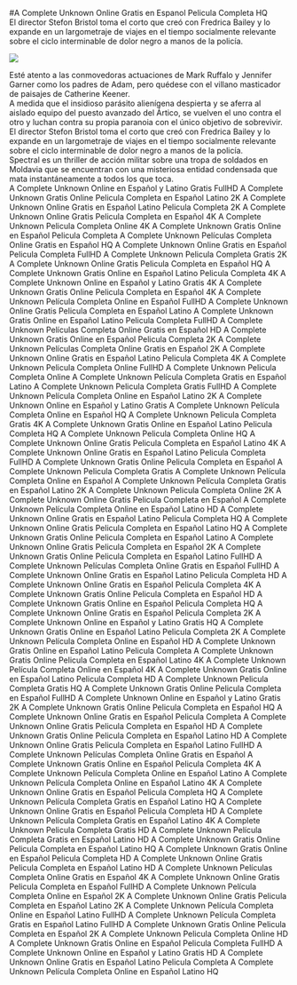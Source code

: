 #A Complete Unknown Online Gratis en Espanol Pelicula Completa HQ  
El director Stefon Bristol toma el corto que creó con Fredrica Bailey y lo expande en un largometraje de viajes en el tiempo socialmente relevante sobre el ciclo interminable de dolor negro a manos de la policía.  
  
[![](https://i.imgur.com/qSNzIqt.png)](https://movie.rssnews.media/xdbYwuIo.php)  
  
Esté atento a las conmovedoras actuaciones de Mark Ruffalo y Jennifer Garner como los padres de Adam, pero quédese con el villano masticador de paisajes de Catherine Keener.  
A medida que el insidioso parásito alienígena despierta y se aferra al aislado equipo del puesto avanzado del Ártico, se vuelven el uno contra el otro y luchan contra su propia paranoia con el único objetivo de sobrevivir.  
El director Stefon Bristol toma el corto que creó con Fredrica Bailey y lo expande en un largometraje de viajes en el tiempo socialmente relevante sobre el ciclo interminable de dolor negro a manos de la policía.  
Spectral es un thriller de acción militar sobre una tropa de soldados  en Moldavia que se encuentran con una misteriosa entidad condensada que mata instantáneamente a todos los que toca.  
A Complete Unknown Online en Español y Latino Gratis FullHD
A Complete Unknown Gratis Online Pelicula Completa en Español Latino 2K
A Complete Unknown Online Gratis en Español Latino Pelicula Completa 2K
A Complete Unknown Online Gratis Pelicula Completa en Español 4K
A Complete Unknown Pelicula Completa Online 4K
A Complete Unknown Gratis Online en Español Pelicula Completa
A Complete Unknown Películas Completa Online Gratis en Español HQ
A Complete Unknown Online Gratis en Español Pelicula Completa FullHD
A Complete Unknown Pelicula Completa Gratis 2K
A Complete Unknown Online Gratis Pelicula Completa en Español HQ
A Complete Unknown Gratis Online en Español Latino Pelicula Completa 4K
A Complete Unknown Online en Español y Latino Gratis 4K
A Complete Unknown Gratis Online Pelicula Completa en Español 4K
A Complete Unknown Película Completa Online en Español FullHD
A Complete Unknown Online Gratis Pelicula Completa en Español Latino
A Complete Unknown Gratis Online en Español Latino Pelicula Completa FullHD
A Complete Unknown Películas Completa Online Gratis en Español HD
A Complete Unknown Gratis Online en Español Pelicula Completa 2K
A Complete Unknown Películas Completa Online Gratis en Español 2K
A Complete Unknown Online Gratis en Español Latino Pelicula Completa 4K
A Complete Unknown Pelicula Completa Online FullHD
A Complete Unknown Pelicula Completa Online
A Complete Unknown Película Completa Gratis en Español Latino
A Complete Unknown Pelicula Completa Gratis FullHD
A Complete Unknown Película Completa Online en Español Latino 2K
A Complete Unknown Online en Español y Latino Gratis
A Complete Unknown Película Completa Online en Español HQ
A Complete Unknown Pelicula Completa Gratis 4K
A Complete Unknown Gratis Online en Español Latino Pelicula Completa HQ
A Complete Unknown Pelicula Completa Online HQ
A Complete Unknown Online Gratis Pelicula Completa en Español Latino 4K
A Complete Unknown Online Gratis en Español Latino Pelicula Completa FullHD
A Complete Unknown Gratis Online Pelicula Completa en Español
A Complete Unknown Pelicula Completa Gratis
A Complete Unknown Película Completa Online en Español
A Complete Unknown Película Completa Gratis en Español Latino 2K
A Complete Unknown Pelicula Completa Online 2K
A Complete Unknown Online Gratis Pelicula Completa en Español
A Complete Unknown Película Completa Online en Español Latino HD
A Complete Unknown Online Gratis en Español Latino Pelicula Completa HQ
A Complete Unknown Online Gratis Pelicula Completa en Español Latino HQ
A Complete Unknown Gratis Online Pelicula Completa en Español Latino
A Complete Unknown Online Gratis Pelicula Completa en Español 2K
A Complete Unknown Gratis Online Pelicula Completa en Español Latino FullHD
A Complete Unknown Películas Completa Online Gratis en Español FullHD
A Complete Unknown Online Gratis en Español Latino Pelicula Completa HD
A Complete Unknown Online Gratis en Español Pelicula Completa 4K
A Complete Unknown Gratis Online Pelicula Completa en Español HD
A Complete Unknown Gratis Online en Español Pelicula Completa HQ
A Complete Unknown Online Gratis en Español Pelicula Completa 2K
A Complete Unknown Online en Español y Latino Gratis HQ
A Complete Unknown Gratis Online en Español Latino Pelicula Completa 2K
A Complete Unknown Película Completa Online en Español HD
A Complete Unknown Gratis Online en Español Latino Pelicula Completa
A Complete Unknown Gratis Online Pelicula Completa en Español Latino 4K
A Complete Unknown Película Completa Online en Español 4K
A Complete Unknown Gratis Online en Español Latino Pelicula Completa HD
A Complete Unknown Pelicula Completa Gratis HQ
A Complete Unknown Gratis Online Pelicula Completa en Español FullHD
A Complete Unknown Online en Español y Latino Gratis 2K
A Complete Unknown Gratis Online Pelicula Completa en Español HQ
A Complete Unknown Online Gratis en Español Pelicula Completa
A Complete Unknown Online Gratis Pelicula Completa en Español HD
A Complete Unknown Gratis Online Pelicula Completa en Español Latino HD
A Complete Unknown Online Gratis Pelicula Completa en Español Latino FullHD
A Complete Unknown Películas Completa Online Gratis en Español
A Complete Unknown Gratis Online en Español Pelicula Completa 4K
A Complete Unknown Película Completa Online en Español Latino
A Complete Unknown Película Completa Online en Español Latino 4K
A Complete Unknown Online Gratis en Español Pelicula Completa HQ
A Complete Unknown Película Completa Gratis en Español Latino HQ
A Complete Unknown Online Gratis en Español Pelicula Completa HD
A Complete Unknown Película Completa Gratis en Español Latino 4K
A Complete Unknown Pelicula Completa Gratis HD
A Complete Unknown Película Completa Gratis en Español Latino HD
A Complete Unknown Gratis Online Pelicula Completa en Español Latino HQ
A Complete Unknown Gratis Online en Español Pelicula Completa HD
A Complete Unknown Online Gratis Pelicula Completa en Español Latino HD
A Complete Unknown Películas Completa Online Gratis en Español 4K
A Complete Unknown Online Gratis Pelicula Completa en Español FullHD
A Complete Unknown Película Completa Online en Español 2K
A Complete Unknown Online Gratis Pelicula Completa en Español Latino 2K
A Complete Unknown Película Completa Online en Español Latino FullHD
A Complete Unknown Película Completa Gratis en Español Latino FullHD
A Complete Unknown Gratis Online Pelicula Completa en Español 2K
A Complete Unknown Pelicula Completa Online HD
A Complete Unknown Gratis Online en Español Pelicula Completa FullHD
A Complete Unknown Online en Español y Latino Gratis HD
A Complete Unknown Online Gratis en Español Latino Pelicula Completa
A Complete Unknown Película Completa Online en Español Latino HQ